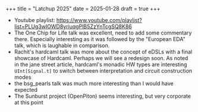 +++
title = "Latchup 2025"
date = 2025-01-28
draft = true
+++

- Youtube playlist: https://www.youtube.com/playlist?list=PLUg3wIOWD8yriuqgPIB5ZzYnTcgSQ8K86
- The One Chip for Life talk was excellent, need to add some commentary there. Especially interesting as it was followed by the "European EDA" talk, which is laughable in comparison.
- Rachit's hardcaml talk was more about the concept of eDSLs with a final showcase of Hardcaml. Perhaps we will see a redesign soon. As noted in the jane street article, hardcaml's monadic HW types are interesting `UInt[Signal.t]` to switch between interpretation and circuit construction modes
- the bsg_pearls talk was much more interesting than I would have expected
- The Sunburst project (OpenPiton) seems interesting, but very corporate at this point
